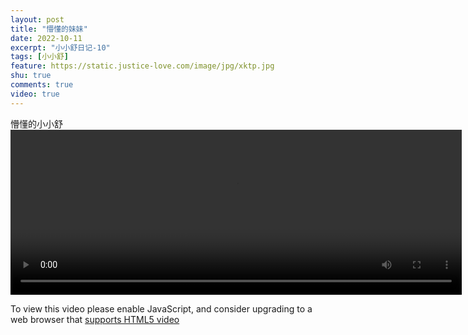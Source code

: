 ```yaml
---
layout: post
title: "懵懂的妹妹"
date: 2022-10-11
excerpt: "小小舒日记-10"
tags: [小小舒]
feature: https://static.justice-love.com/image/jpg/xktp.jpg
shu: true
comments: true
video: true
---
```

懵懂的小小舒
<video id="my-video" class="video-js vjs-16-9 clipboard" controls preload="auto" width="722" height="264" data-setup="{}">
    <source src="{{ site.staticUrl }}/xiaoxiaoshu/video/mengdongshu.mp4" type='video/mp4'>
    <p class="vjs-no-js">
        To view this video please enable JavaScript, and consider upgrading to a web browser that
        <a href="http://videojs.com/html5-video-support/" target="_blank">supports HTML5 video</a>
    </p>
</video>
